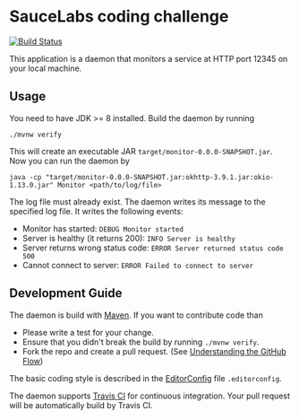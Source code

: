 # SauceLabs coding challenge

[![Build Status](https://travis-ci.org/stefanbirkner/something.svg?branch=master)](https://travis-ci.org/stefanbirkner/something)


This application is a daemon that monitors a service at HTTP port 12345 on your local machine.

## Usage

You need to have JDK >= 8 installed.
Build the daemon by running

    ./mvnw verify

This will create an executable JAR `target/monitor-0.0.0-SNAPSHOT.jar`. Now you can run
the daemon by

    java -cp "target/monitor-0.0.0-SNAPSHOT.jar:okhttp-3.9.1.jar:okio-1.13.0.jar" Monitor <path/to/log/file>

The log file must already exist. The daemon writes its message to the specified log file. It writes the following events:

- Monitor has started: `DEBUG Monitor started`
- Server is healthy (it returns 200): `INFO Server is healthy`
- Server returns wrong status code: `ERROR Server returned status code 500`
- Cannot connect to server: `ERROR Failed to connect to server`

## Development Guide

The daemon is build with [Maven](http://maven.apache.org/). If you
want to contribute code than

* Please write a test for your change.
* Ensure that you didn't break the build by running `./mvnw verify`.
* Fork the repo and create a pull request. (See [Understanding the GitHub Flow](https://guides.github.com/introduction/flow/index.html))

The basic coding style is described in the
[EditorConfig](http://editorconfig.org/) file `.editorconfig`.

The daemon supports [Travis CI](https://travis-ci.org/) for
continuous integration. Your pull request will be automatically build by Travis
CI.


